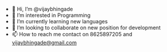 - 👋 Hi, I’m @vijaybhingade
- 👀 I’m interested in Programming 
- 🌱 I’m currently learning new languages
- 💞️ I’m looking to collaborate on new position for development
- 📫 How to reach me contact on 8625897205 and vijaybhingade@gmail.com

<!---
vijaybhingade/vijaybhingade is a ✨ special ✨ repository because its `README.md` (this file) appears on your GitHub profile.
You can click the Preview link to take a look at your changes.
--->
